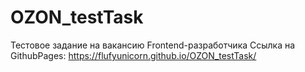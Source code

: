 # OZON_testTask
Тестовое задание на вакансию Frontend-разработчика
Ссылка на GithubPages: https://flufyunicorn.github.io/OZON_testTask/
